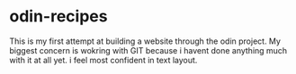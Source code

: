 # odin-recipes
This is my first attempt at building a website through the odin project. My biggest concern is wokring with GIT because i havent done anything much with it at all yet. i feel most confident in text layout.
